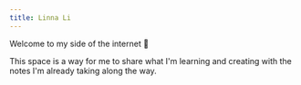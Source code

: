 ```yaml
---
title: Linna Li
---
```


Welcome to my side of the internet 🌱

This space is a way for me to share what I'm learning and creating with the notes I'm already taking along the way. 


